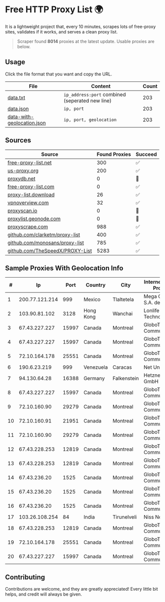 
# Free HTTP Proxy List 🌍

It is a lightweight project that, every 10 minutes, scrapes lots of free-proxy sites, validates if it works, and serves a clean proxy list.


> Scraper found **8014** proxies at the latest update. Usable proxies are below.

## Usage

Click the file format that you want and copy the URL.


|File|Content|Count|
|----|-------|-----|
|[data.txt](https://raw.githubusercontent.com/themiralay/Proxy-List-World/master/data.txt)|`ip_address:port` combined (seperated new line)|203|
|[data.json](https://raw.githubusercontent.com/themiralay/Proxy-List-World/master/data.json)|`ip, port`|203|
|[data-with-geolocation.json](https://raw.githubusercontent.com/themiralay/Proxy-List-World/master/data-with-geolocation.json)|`ip, port, geolocation`|203|

## Sources

|Source|Found Proxies|Succeed|
|------|-------------|-------|
|[free-proxy-list.net](https://free-proxy-list.net)|300|✅|
|[us-proxy.org](https://www.us-proxy.org)|200|✅|
|[proxydb.net](http://proxydb.net)|0|🚫|
|[free-proxy-list.com](https://free-proxy-list.com/?page=&port=&type%5B%5D=http&type%5B%5D=https&up_time=0&search=Search)|0|✅|
|[proxy-list.download](https://www.proxy-list.download/HTTP)|26|✅|
|[vpnoverview.com](https://vpnoverview.com/privacy/anonymous-browsing/free-proxy-servers)|32|✅|
|[proxyscan.io](https://www.proxyscan.io)|0|🚫|
|[proxylist.geonode.com](https://proxylist.geonode.com/api/proxy-list?limit=300&page=1&sort_by=lastChecked&sort_type=desc&protocols=http,https)|0|🚫|
|[proxyscrape.com](https://api.proxyscrape.com/v2/?request=displayproxies&protocol=http&timeout=10000&country=all&ssl=all&anonymity=all)|988|✅|
|[github.com/clarketm/proxy-list](https://raw.githubusercontent.com/clarketm/proxy-list/master/proxy-list-raw.txt)|400|✅|
|[github.com/monosans/proxy-list](https://raw.githubusercontent.com/monosans/proxy-list/main/proxies/http.txt)|785|✅|
|[github.com/TheSpeedX/PROXY-List](https://raw.githubusercontent.com/TheSpeedX/PROXY-List/master/http.txt)|5283|✅|


## Sample Proxies With Geolocation Info

|#|Ip|Port|Country|City|Internet Service Provider|
|-|--|----|-------|----|-------------------------|
|1|200.77.121.214|999|Mexico|Tlaltetela|Mega Cable, S.A. de C.V.|
|2|103.90.81.102|3128|Hong Kong|Wanchai|Lonlife Technology Co.|
|3|67.43.227.227|15997|Canada|Montreal|GloboTech Communications|
|4|67.43.227.227|15997|Canada|Montreal|GloboTech Communications|
|5|72.10.164.178|25551|Canada|Montreal|GloboTech Communications|
|6|190.6.23.219|999|Venezuela|Caracas|Net Uno|
|7|94.130.64.28|16388|Germany|Falkenstein|Hetzner Online GmbH|
|8|67.43.227.227|15997|Canada|Montreal|GloboTech Communications|
|9|72.10.160.90|29279|Canada|Montreal|GloboTech Communications|
|10|72.10.160.91|21951|Canada|Montreal|GloboTech Communications|
|11|72.10.160.90|29279|Canada|Montreal|GloboTech Communications|
|12|67.43.228.253|12819|Canada|Montreal|GloboTech Communications|
|13|67.43.228.253|12819|Canada|Montreal|GloboTech Communications|
|14|67.43.236.20|1525|Canada|Montreal|GloboTech Communications|
|15|67.43.236.20|1525|Canada|Montreal|GloboTech Communications|
|16|67.43.236.20|1525|Canada|Montreal|GloboTech Communications|
|17|103.26.108.254|84|India|Tirunelveli|Niss Networks|
|18|67.43.228.253|12819|Canada|Montreal|GloboTech Communications|
|19|72.10.164.178|25551|Canada|Montreal|GloboTech Communications|
|20|67.43.227.227|15997|Canada|Montreal|GloboTech Communications|



## Contributing

Contributions are welcome, and they are greatly appreciated! Every
little bit helps, and credit will always be given.

